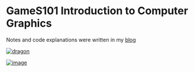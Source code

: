 # GameS101 Introduction to Computer Graphics

Notes and code explanations were written in my [blog](https://www.yuque.com/6527chen/ldyt32/fol4df)

[![dragon](https://user-images.githubusercontent.com/67043073/208294703-f445e3db-cad4-409a-87ca-5e23e25dc2af.png)](https://www.yuque.com/6527chen/ldyt32/fol4df)

[![image](https://user-images.githubusercontent.com/67043073/208294793-2a114fab-39cb-40fd-9428-f916eb73e791.png)](https://www.yuque.com/6527chen/ldyt32/hzdu04)



